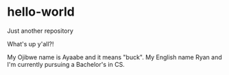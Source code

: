 # hello-world
Just another repository

What's up y'all?!

My Ojibwe name is Ayaabe and it means "buck".
My English name Ryan and I'm currently pursuing a Bachelor's in CS.
